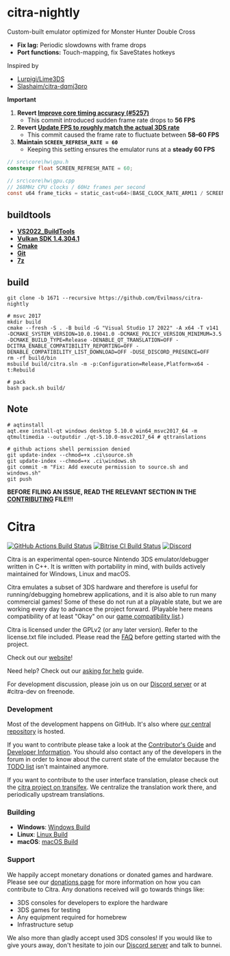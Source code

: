 # citra-nightly

Custom-built emulator optimized for Monster Hunter Double Cross
- **Fix lag:** Periodic slowdowns with frame drops
- **Port functions:** Touch-mapping, fix SaveStates hotkeys

Inspired by
- [Lurpigi/Lime3DS](https://github.com/Lurpigi/lime3ds-dqmj3p)
- [Slashaim/citra-dqmj3pro](https://github.com/Slashaim/citra-dqmj3pro)

**Important**

1. **Revert [Improve core timing accuracy (#5257)](https://github.com/Evilmass/citra-nightly/commit/57aa18f52ea35ca74cd1a6c406a4abf04049b44e)**
   - This commit introduced sudden frame rate drops to **56 FPS**
2. **Revert [Update FPS to roughly match the actual 3DS rate](https://github.com/Evilmass/citra-nightly/commit/5e95b35900bb8c840169c4446634ff67982aa842)**
   - This commit caused the frame rate to fluctuate between **58–60 FPS**
3. **Maintain `SCREEN_REFRESH_RATE = 60`**
   - Keeping this setting ensures the emulator runs at a **steady 60 FPS**

```c
// src\core\hw\gpu.h
constexpr float SCREEN_REFRESH_RATE = 60;

// src\core\hw\gpu.cpp
// 268MHz CPU clocks / 60Hz frames per second
const u64 frame_ticks = static_cast<u64>(BASE_CLOCK_RATE_ARM11 / SCREEN_REFRESH_RATE);
```


## buildtools
- **[VS2022_BuildTools](https://aka.ms/vs/17/release/vs_buildtools.exe)**
- **[Vulkan SDK 1.4.304.1](https://sdk.lunarg.com/sdk/download/1.4.304.1/windows/VulkanSDK-1.4.304.1-Installer.exe)**
- **[Cmake](https://github.com/Kitware/CMake/releases/download/v4.0.3/cmake-4.0.3-windows-x86_64.msi)**
- **[Git](https://github.com/git-for-windows/git/releases/download/v2.50.1.windows.1/Git-2.50.1-64-bit.exe)**
- **[7z](https://www.7-zip.org/a/7z2500-x64.exe)**

<!-- ```shell
# vulkan SDK
VulkanSDK-1.4.304.1-Installer.exe --accept-licenses --default-answer --confirm-command install --system-proxy=http://127.0.0.1:10808
``` -->

## build

```shell
git clone -b 1671 --recursive https://github.com/Evilmass/citra-nightly

# msvc 2017
mkdir build
cmake --fresh -S . -B build -G "Visual Studio 17 2022" -A x64 -T v141 -DCMAKE_SYSTEM_VERSION=10.0.19041.0 -DCMAKE_POLICY_VERSION_MINIMUM=3.5 -DCMAKE_BUILD_TYPE=Release -DENABLE_QT_TRANSLATION=OFF -DCITRA_ENABLE_COMPATIBILITY_REPORTING=OFF -DENABLE_COMPATIBILITY_LIST_DOWNLOAD=OFF -DUSE_DISCORD_PRESENCE=OFF
rm -rf build/bin
msbuild build/citra.sln -m -p:Configuration=Release,Platform=x64 -t:Rebuild

# pack
bash pack.sh build/
```

## Note
```shell
# aqtinstall
aqt.exe install-qt windows desktop 5.10.0 win64_msvc2017_64 -m qtmultimedia --outputdir ./qt-5.10.0-msvc2017_64 # qttranslations

# github actions shell permission denied
git update-index --chmod=+x .ci\source.sh
git update-index --chmod=+x .ci\windows.sh
git commit -m "Fix: Add execute permission to source.sh and windows.sh"
git push
```

**BEFORE FILING AN ISSUE, READ THE RELEVANT SECTION IN THE [CONTRIBUTING](https://github.com/citra-emu/citra/wiki/Contributing#reporting-issues) FILE!!!**

Citra
==============
[![GitHub Actions Build Status](https://github.com/citra-emu/citra/workflows/citra-ci/badge.svg)](https://github.com/citra-emu/citra/actions)
[![Bitrise CI Build Status](https://app.bitrise.io/app/4ccd8e5720f0d13b/status.svg?token=H32TmbCwxb3OQ-M66KbAyw&branch=master)](https://app.bitrise.io/app/4ccd8e5720f0d13b)
[![Discord](https://img.shields.io/discord/220740965957107713?color=%237289DA&label=Citra&logo=discord&logoColor=white)](https://discord.gg/FAXfZV9)

Citra is an experimental open-source Nintendo 3DS emulator/debugger written in C++. It is written with portability in mind, with builds actively maintained for Windows, Linux and macOS.

Citra emulates a subset of 3DS hardware and therefore is useful for running/debugging homebrew applications, and it is also able to run many commercial games! Some of these do not run at a playable state, but we are working every day to advance the project forward. (Playable here means compatibility of at least "Okay" on our [game compatibility list](https://citra-emu.org/game).)

Citra is licensed under the GPLv2 (or any later version). Refer to the license.txt file included. Please read the [FAQ](https://citra-emu.org/wiki/faq/) before getting started with the project.

Check out our [website](https://citra-emu.org/)!

Need help? Check out our [asking for help](https://citra-emu.org/help/reference/asking/) guide.

For development discussion, please join us on our [Discord server](https://citra-emu.org/discord/) or at #citra-dev on freenode.

### Development

Most of the development happens on GitHub. It's also where [our central repository](https://github.com/citra-emu/citra) is hosted.

If you want to contribute please take a look at the [Contributor's Guide](https://github.com/citra-emu/citra/wiki/Contributing) and [Developer Information](https://github.com/citra-emu/citra/wiki/Developer-Information). You should also contact any of the developers in the forum in order to know about the current state of the emulator because the [TODO list](https://docs.google.com/document/d/1SWIop0uBI9IW8VGg97TAtoT_CHNoP42FzYmvG1F4QDA) isn't maintained anymore.

If you want to contribute to the user interface translation, please check out the [citra project on transifex](https://www.transifex.com/citra/citra). We centralize the translation work there, and periodically upstream translations.

### Building

* __Windows__: [Windows Build](https://github.com/citra-emu/citra/wiki/Building-For-Windows)
* __Linux__: [Linux Build](https://github.com/citra-emu/citra/wiki/Building-For-Linux)
* __macOS__: [macOS Build](https://github.com/citra-emu/citra/wiki/Building-for-macOS)


### Support
We happily accept monetary donations or donated games and hardware. Please see our [donations page](https://citra-emu.org/donate/) for more information on how you can contribute to Citra. Any donations received will go towards things like:
* 3DS consoles for developers to explore the hardware
* 3DS games for testing
* Any equipment required for homebrew
* Infrastructure setup

We also more than gladly accept used 3DS consoles! If you would like to give yours away, don't hesitate to join our [Discord server](https://citra-emu.org/discord/) and talk to bunnei.
